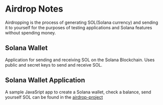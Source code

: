 # Airdrop Notes

Airdropping is the process of generating SOL(Solana currency) and sending it to yourself for the purposes of testing applications and Solana features without spending money.

## Solana Wallet
Application for sending and receiving SOL on the Solana Blockchain.
Uses public and secret keys to send and receive SOL.

## Solana Wallet Application
A sample JavaSript app to create a Solana wallet, check a balance, send yourself SOL can be found in the [airdrop-project](https://github.com/dave-mccollough/airdrop-project)

